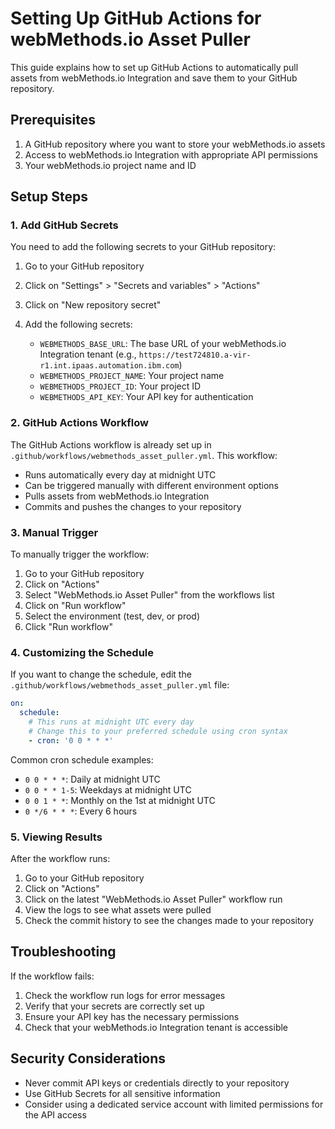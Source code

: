 # Setting Up GitHub Actions for webMethods.io Asset Puller

This guide explains how to set up GitHub Actions to automatically pull assets from webMethods.io Integration and save them to your GitHub repository.

## Prerequisites

1. A GitHub repository where you want to store your webMethods.io assets
2. Access to webMethods.io Integration with appropriate API permissions
3. Your webMethods.io project name and ID

## Setup Steps

### 1. Add GitHub Secrets

You need to add the following secrets to your GitHub repository:

1. Go to your GitHub repository
2. Click on "Settings" > "Secrets and variables" > "Actions"
3. Click on "New repository secret"
4. Add the following secrets:

   - `WEBMETHODS_BASE_URL`: The base URL of your webMethods.io Integration tenant (e.g., `https://test724810.a-vir-r1.int.ipaas.automation.ibm.com`)
   - `WEBMETHODS_PROJECT_NAME`: Your project name
   - `WEBMETHODS_PROJECT_ID`: Your project ID
   - `WEBMETHODS_API_KEY`: Your API key for authentication

### 2. GitHub Actions Workflow

The GitHub Actions workflow is already set up in `.github/workflows/webmethods_asset_puller.yml`. This workflow:

- Runs automatically every day at midnight UTC
- Can be triggered manually with different environment options
- Pulls assets from webMethods.io Integration
- Commits and pushes the changes to your repository

### 3. Manual Trigger

To manually trigger the workflow:

1. Go to your GitHub repository
2. Click on "Actions"
3. Select "WebMethods.io Asset Puller" from the workflows list
4. Click on "Run workflow"
5. Select the environment (test, dev, or prod)
6. Click "Run workflow"

### 4. Customizing the Schedule

If you want to change the schedule, edit the `.github/workflows/webmethods_asset_puller.yml` file:

```yaml
on:
  schedule:
    # This runs at midnight UTC every day
    # Change this to your preferred schedule using cron syntax
    - cron: '0 0 * * *'
```

Common cron schedule examples:
- `0 0 * * *`: Daily at midnight UTC
- `0 0 * * 1-5`: Weekdays at midnight UTC
- `0 0 1 * *`: Monthly on the 1st at midnight UTC
- `0 */6 * * *`: Every 6 hours

### 5. Viewing Results

After the workflow runs:

1. Go to your GitHub repository
2. Click on "Actions"
3. Click on the latest "WebMethods.io Asset Puller" workflow run
4. View the logs to see what assets were pulled
5. Check the commit history to see the changes made to your repository

## Troubleshooting

If the workflow fails:

1. Check the workflow run logs for error messages
2. Verify that your secrets are correctly set up
3. Ensure your API key has the necessary permissions
4. Check that your webMethods.io Integration tenant is accessible

## Security Considerations

- Never commit API keys or credentials directly to your repository
- Use GitHub Secrets for all sensitive information
- Consider using a dedicated service account with limited permissions for the API access